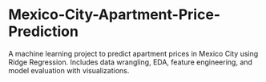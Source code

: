# Mexico-City-Apartment-Price-Prediction
A machine learning project to predict apartment prices in Mexico City using Ridge Regression. Includes data wrangling, EDA, feature engineering, and model evaluation with visualizations.
